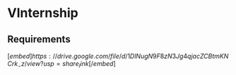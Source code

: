 ﻿# VInternship
 
 ## Requirements
 $[embed]https://drive.google.com/file/d/1DlNugN9F8zN3Jg4qjacZCBtmKNCrk_-z/view?usp=share_link[/embed]$
